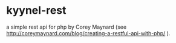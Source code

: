 kyynel-rest
===========

a simple rest api for php by Corey Maynard (see http://coreymaynard.com/blog/creating-a-restful-api-with-php/ ).
